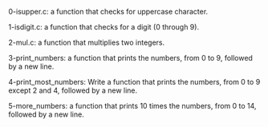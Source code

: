 0-isupper.c:  a function that checks for uppercase character.

1-isdigit.c: a function that checks for a digit (0 through 9).

2-mul.c: a function that multiplies two integers.

3-print_numbers: a function that prints the numbers, from 0 to 9, followed by a new line.

4-print_most_numbers: Write a function that prints the numbers, from 0 to 9 except 2 and 4, followed by a new 
line.

5-more_numbers: a function that prints 10 times the numbers, from 0 to 14, followed by a new line.

